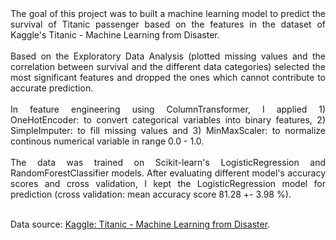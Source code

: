 
<div align="justify"> The goal of this project was to built a machine learning model to predict the survival of Titanic passenger based on the features in the dataset of Kaggle's  Titanic - Machine Learning from Disaster.</div><br> 

<div align="justify">Based on the Exploratory Data Analysis (plotted missing values and the correlation between survival and the different data categories) selected the most significant features and dropped the ones which cannot contribute to accurate prediction.</div><br> 

<div align="justify">In feature engineering using ColumnTransformer, I applied 1) OneHotEncoder: to convert categorical variables into binary features, 2) SimpleImputer: to fill missing values and 3) MinMaxScaler: to normalize continous numerical variable in range 0.0 - 1.0. </div><br>

<div align="justify">The data was trained on Scikit-learn's LogisticRegression and RandomForestClassifier models. After evaluating different model's accuracy scores and cross validation, I kept the LogisticRegression model for prediction (cross validation: mean accuracy score 81.28 +- 3.98 %).</div><br>

Data source: [Kaggle: Titanic - Machine Learning from Disaster](https://www.kaggle.com/c/titanic/overview).<br>
